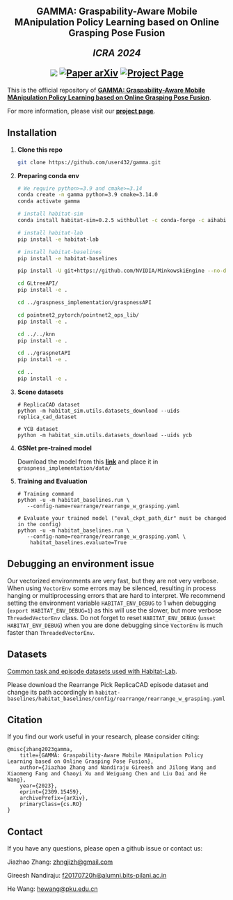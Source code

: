 <h2 align="center">
  <b>GAMMA: Graspability-Aware Mobile MAnipulation Policy Learning based on Online Grasping Pose Fusion</b>

  <b><i>ICRA 2024</i></b>

<div align="center">
    <a href="https://https://2024.ieee-icra.org/" target="_blank">
    <img src="https://img.shields.io/badge/ICRA 2024-Conference paper-red"></a>
    <a href="https://arxiv.org/abs/2309.15459" target="_blank">
    <img src="https://img.shields.io/badge/Paper-arXiv-green" alt="Paper arXiv"></a>
    <a href="https://pku-epic.github.io/GAMMA/" target="_blank">
    <img src="https://img.shields.io/badge/Page-GAMMA-blue" alt="Project Page"/></a>
</div>
</h2>

This is the official repository of [**GAMMA: Graspability-Aware Mobile MAnipulation Policy Learning based on Online Grasping Pose Fusion**](https://arxiv.org/abs/2309.15459).

For more information, please visit our [**project page**](https://pku-epic.github.io/GAMMA/).

## Installation
1. **Clone this repo**
   ```bash
   git clone https://github.com/user432/gamma.git
   ```

1. **Preparing conda env**
   ```bash
   # We require python>=3.9 and cmake>=3.14
   conda create -n gamma python=3.9 cmake=3.14.0
   conda activate gamma

   # install habitat-sim
   conda install habitat-sim=0.2.5 withbullet -c conda-forge -c aihabitat

   # install habitat-lab
   pip install -e habitat-lab

   # install habitat-baselines
   pip install -e habitat-baselines
   
   pip install -U git+https://github.com/NVIDIA/MinkowskiEngine --no-deps

   cd GLtreeAPI/
   pip install -e .

   cd ../graspness_implementation/graspnessAPI

   cd pointnet2_pytorch/pointnet2_ops_lib/
   pip install -e .

   cd ../../knn
   pip install -e .

   cd ../graspnetAPI
   pip install -e .

   cd ..
   pip install -e .
   ```
1. **Scene datasets**
    ```
    # ReplicaCAD dataset
    python -m habitat_sim.utils.datasets_download --uids replica_cad_dataset

    # YCB dataset
    python -m habitat_sim.utils.datasets_download --uids ycb 
    ```


1. **GSNet pre-trained model**
  
    Download the model from this [**link**](https://drive.google.com/file/d/1F_6EDdht1kr7bZCcgt54ieaIgWuvfS14/view?usp=sharing) and place it in `graspness_implementation/data/`

1. **Training and Evaluation**
    ```
    # Training command
    python -u -m habitat_baselines.run \
       --config-name=rearrange/rearrange_w_grasping.yaml

    # Evaluate your trained model ("eval_ckpt_path_dir" must be changed in the config)
    python -u -m habitat_baselines.run \
       --config-name=rearrange/rearrange_w_grasping.yaml \
        habitat_baselines.evaluate=True
    ```

## Debugging an environment issue

Our vectorized environments are very fast, but they are not very verbose. When using `VectorEnv` some errors may be silenced, resulting in process hanging or multiprocessing errors that are hard to interpret. We recommend setting the environment variable `HABITAT_ENV_DEBUG` to 1 when debugging (`export HABITAT_ENV_DEBUG=1`) as this will use the slower, but more verbose `ThreadedVectorEnv` class. Do not forget to reset `HABITAT_ENV_DEBUG` (`unset HABITAT_ENV_DEBUG`) when you are done debugging since `VectorEnv` is much faster than `ThreadedVectorEnv`.

## Datasets

[Common task and episode datasets used with Habitat-Lab](DATASETS.md).

Please download the Rearrange Pick ReplicaCAD episode dataset and change its path accordingly in `habitat-baselines/habitat_baselines/config/rearrange/rearrange_w_grasping.yaml`

## Citation
If you find our work useful in your research, please consider citing:

```
@misc{zhang2023gamma,
    title={GAMMA: Graspability-Aware Mobile MAnipulation Policy Learning based on Online Grasping Pose Fusion},
    author={Jiazhao Zhang and Nandiraju Gireesh and Jilong Wang and Xiaomeng Fang and Chaoyi Xu and Weiguang Chen and Liu Dai and He Wang},
    year={2023},
    eprint={2309.15459},
    archivePrefix={arXiv},
    primaryClass={cs.RO}
}
```

## Contact
If you have any questions, please open a github issue or contact us:

Jiazhao Zhang: zhngjizh@gmail.com

Gireesh Nandiraju: f20170720h@alumni.bits-pilani.ac.in

He Wang: hewang@pku.edu.cn

